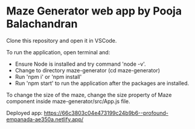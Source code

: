 # Maze Generator web app by Pooja Balachandran

Clone this repository and open it in VSCode.


To run the application, open terminal and:
- Ensure Node is installed and try command 'node -v'.
- Change to directory maze-generator (cd maze-generator)
- Run 'npm i' or 'npm install'
- Run 'npm start' to run the application after the packages are installed.


To change the size of the maze, change the size property of Maze component inside maze-generator/src/App.js file.


Deployed app: https://66c3803c04e473199c24b9b6--profound-empanada-ae350a.netlify.app/
